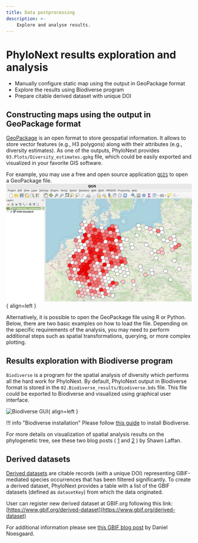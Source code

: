 ```yaml
---
title: Data postprocessing
description: >-
    Explore and analyse results.
---
```


# PhyloNext results exploration and analysis

- Manually configure static map using the output in GeoPackage format  
- Explore the results using Biodiverse program  
- Prepare citable derived dataset with unique DOI

## Constructing maps using the output in GeoPackage format 

[GeoPackage](https://www.geopackage.org/) is an open format to store geospatial information. 
It allows to store vector features (e.g., H3 polygons) along with their attributes (e.g., diversity estimates).
As one of the outputs, PhyloNext provides `03.Plots/Diversity_estimates.gpkg` file, 
which could be easily exported and visualized in your favorite GIS software.

For example, you may use a free and open source application [`QGIS`](https://qgis.org/en/site/) to open a GeoPackage file.
![GeoPackage and OSM in QGIS](assets/GeoPackage_QGIS.webp){ align=left }

Alternatively, it is possible to open the GeoPackage file using R or Python. 
Below, there are two basic examples on how to load the file. 
Depending on the specific requirements of the analysis, 
you may need to perform additional steps such as spatial transformations, querying, or more complex plotting.
## Results exploration with Biodiverse program 

`Biodiverse` is a program for the spatial analysis of diversity which performs all the hard work for PhyloNext. 
By default, PhyloNext output in Biodiverse format is stored in the `02.Biodiverse_results/Biodiverse.bds` file. 
This file could be exported to Biodiverse and visualized using graphical user interface.

![Biodiverse GUI](http://1.bp.blogspot.com/--nbr_4SCMQs/VEnM1tHU3wI/AAAAAAAAABc/faboProoAGM/s1600/v099_005_tree_plot_spatial.png){ align=left }

!!! info "Biodiverse installation"
    Please follow [this guide](https://github.com/shawnlaffan/biodiverse/wiki/Installation) to install Biodiverse.

For more details on visualization of spatial analysis results on the phylogenetic tree, see these two blog posts (
[1](https://biodiverse-analysis-software.blogspot.com/2017/09/visualise-spatial-analysis-results-on.html) and 
[2](http://biodiverse-analysis-software.blogspot.com/2014/10/new-tree-plots-in-biodiverse.html) ) 
by Shawn Laffan.

## Derived datasets

[Derived datasets](https://www.gbif.org/derived-dataset/about) are citable records (with a unique DOI) 
representing GBIF-mediated species occurrences that has been filtered significantly. 
To create a derived dataset, PhyloNext provides a table with a list of the GBIF datasets (defined as `datasetKey`) from which the data originated.

User can register new derived dataset at GBIF.org following this link:  
[https://www.gbif.org/derived-dataset](https://www.gbif.org/derived-dataset)

For additional information please see [this GBIF blog post](https://data-blog.gbif.org/post/derived-datasets/) by Daniel Noesgaard.

